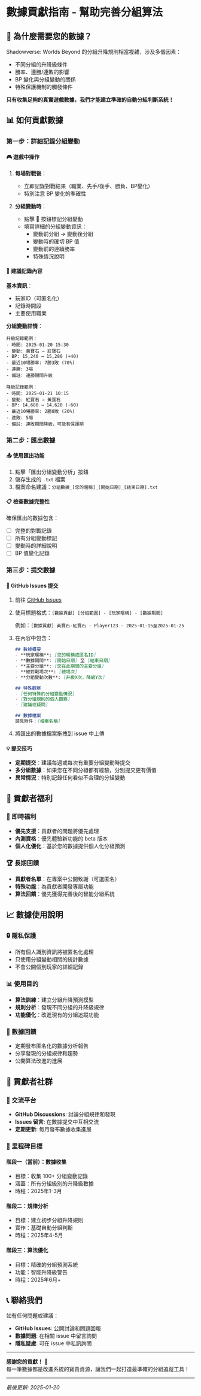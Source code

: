 # 數據貢獻指南 - 幫助完善分組算法

## 🎯 為什麼需要您的數據？

Shadowverse: Worlds Beyond 的分組升降規則相當複雜，涉及多個因素：
- 不同分組的升降級條件
- 勝率、連勝/連敗的影響
- BP 變化與分組變動的關係
- 特殊保護機制的觸發條件

**只有收集足夠的真實遊戲數據，我們才能建立準確的自動分組判斷系統！**

## 📊 如何貢獻數據

### 第一步：詳細記錄分組變動

#### 🎮 遊戲中操作
1. **每場對戰後**：
   - 立即記錄對戰結果（職業、先手/後手、勝負、BP變化）
   - 特別注意 BP 變化的準確性

2. **分組變動時**：
   - 點擊 📌 按鈕標記分組變動
   - 填寫詳細的分組變動資訊：
     - 變動前分組 → 變動後分組
     - 變動時的確切 BP 值
     - 變動前的連續勝率
     - 特殊情況說明

#### 📝 建議記錄內容

**基本資訊**：
- 玩家ID（可匿名化）
- 記錄時間段
- 主要使用職業

**分組變動詳情**：
```
升級記錄範例：
- 時間: 2025-01-20 15:30
- 變動: 黃寶石 → 紅寶石
- BP: 15,240 → 15,280 (+40)
- 最近10場勝率: 7勝3敗 (70%)
- 連勝: 3場
- 備註: 連勝期間升級

降級記錄範例：
- 時間: 2025-01-21 10:15
- 變動: 紅寶石 → 黃寶石
- BP: 14,680 → 14,620 (-60)
- 最近10場勝率: 2勝8敗 (20%)
- 連敗: 5場
- 備註: 連敗期間降級，可能有保護期
```

### 第二步：匯出數據

#### 📤 使用匯出功能
1. 點擊「匯出分組變動分析」按鈕
2. 儲存生成的 `.txt` 檔案
3. 檔案命名建議：`分組數據_[您的暱稱]_[開始日期]_[結束日期].txt`

#### 📋 檢查數據完整性
確保匯出的數據包含：
- [ ] 完整的對戰記錄
- [ ] 所有分組變動標記
- [ ] 變動時的詳細說明
- [ ] BP 值變化記錄

### 第三步：提交數據

#### 🔗 GitHub Issues 提交
1. 前往 [GitHub Issues](https://github.com/xiujiang1987/shadowverse-worlds-beyond-tracker/issues/new)
2. 使用標題格式：`[數據貢獻] [分組範圍] - [玩家暱稱] - [數據期間]`
   
   例如：`[數據貢獻] 黃寶石-紅寶石 - Player123 - 2025-01-15至2025-01-25`

3. 在內容中包含：
   ```markdown
   ## 數據概要
   - **玩家暱稱**: [您的暱稱或匿名ID]
   - **數據期間**: [開始日期] 至 [結束日期]
   - **主要分組**: [您在此期間的主要分組]
   - **總對戰場次**: [總場次]
   - **分組變動次數**: [升級X次，降級Y次]
   
   ## 特殊觀察
   - [任何特殊的分組變動情況]
   - [對分組規則的個人觀察]
   - [建議或疑問]
   
   ## 數據檔案
   請見附件：[檔案名稱]
   ```

4. 將匯出的數據檔案拖拽到 issue 中上傳

#### 💡 提交技巧
- **定期提交**：建議每週或每次有重要分組變動時提交
- **多分組數據**：如果您在不同分組都有經驗，分別提交更有價值
- **異常情況**：特別記錄任何看似不合理的分組變動

## 🎁 貢獻者福利

### 🌟 即時福利
- **優先支援**：貢獻者的問題將優先處理
- **內測資格**：優先體驗新功能的 beta 版本
- **個人化優化**：基於您的數據提供個人化分組預測

### 🏆 長期回饋
- **貢獻者名單**：在專案中公開致謝（可選匿名）
- **特殊功能**：為貢獻者開發專屬功能
- **算法回饋**：優先獲得完善後的智能分組系統

## 📈 數據使用說明

### 🔒 隱私保護
- 所有個人識別資訊將被匿名化處理
- 只使用分組變動相關的統計數據
- 不會公開個別玩家的詳細記錄

### 📊 使用目的
- **算法訓練**：建立分組升降預測模型
- **規則分析**：發現不同分組的升降級規律
- **功能優化**：改進現有的分組追蹤功能

### 🔄 數據回饋
- 定期發布匿名化的數據分析報告
- 分享發現的分組規律和趨勢
- 公開算法改進的進展

## 🤝 貢獻者社群

### 💬 交流平台
- **GitHub Discussions**: 討論分組規律和發現
- **Issues 留言**: 在數據提交中互相交流
- **定期更新**: 每月發布數據收集進展

### 📅 里程碑目標

#### 階段一（當前）：數據收集
- 目標：收集 100+ 分組變動記錄
- 涵蓋：所有分組級別的升降級數據
- 時程：2025年1-3月

#### 階段二：規律分析
- 目標：建立初步分組升降規則
- 實作：基礎自動分組判斷
- 時程：2025年4-5月

#### 階段三：算法優化
- 目標：精確的分組預測系統
- 功能：智能升降級警告
- 時程：2025年6月+

## 📞 聯絡我們

如有任何問題或建議：
- **GitHub Issues**: 公開討論和問題回報
- **數據問題**: 在相關 issue 中留言詢問
- **隱私疑慮**: 可在 issue 中私訊詢問

---

**感謝您的貢獻！** 🙏  
每一筆數據都是改進系統的寶貴資源，讓我們一起打造最準確的分組追蹤工具！

---
*最後更新: 2025-01-20*
